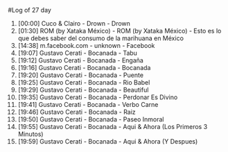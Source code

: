 #Log of 27 day

1. [00:00] Cuco & Clairo - Drown - Drown
1. [01:30] ROM (by Xataka México) - ROM (by Xataka México) - Esto es lo que debes saber del consumo de la marihuana en México
1. [14:38] m.facebook.com - unknown - Facebook
1. [19:07] Gustavo Cerati - Bocanada - Tabu
1. [19:12] Gustavo Cerati - Bocanada - Engaña
1. [19:16] Gustavo Cerati - Bocanada - Bocanada
1. [19:20] Gustavo Cerati - Bocanada - Puente
1. [19:25] Gustavo Cerati - Bocanada - Rio Babel
1. [19:29] Gustavo Cerati - Bocanada - Beautiful
1. [19:35] Gustavo Cerati - Bocanada - Perdonar Es Divino
1. [19:41] Gustavo Cerati - Bocanada - Verbo Carne
1. [19:46] Gustavo Cerati - Bocanada - Raiz
1. [19:50] Gustavo Cerati - Bocanada - Paseo Inmoral
1. [19:55] Gustavo Cerati - Bocanada - Aqui & Ahora (Los Primeros 3 Minutos)
1. [19:59] Gustavo Cerati - Bocanada - Aqui & Ahora (Y Despues)
